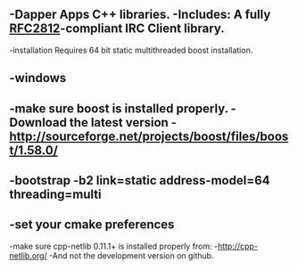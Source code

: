 -Dapper Apps C++ libraries.
 -Includes:
  A fully [RFC2812](https://tools.ietf.org/html/rfc2812)-compliant IRC Client library.
 -
 -installation
 Requires 64 bit static multithreaded boost installation.
 
 -windows
 -
 -make sure boost is installed properly.
 -Download the latest version
 -http://sourceforge.net/projects/boost/files/boost/1.58.0/
 -
 -bootstrap
 -b2 link=static address-model=64 threading=multi
 -
 -set your cmake preferences
 -
 -make sure cpp-netlib 0.11.1+ is installed properly from:
 -http://cpp-netlib.org/
 -And not the development version on github.
